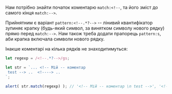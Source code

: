 Нам потрібно знайти початок коментарю `match:<!--`, та його зміст до самого кінця `match:-->`.

Прийнятним є варіант `pattern:<!--.*?-->` -- лінивий квантифікатор зупиняє крапку (будь-який символ, за винятком символу нового рядку) прямо перед `match:-->`. Нам також треба додати прапорець `pattern:s`, аби крапка включала символи нового рядку.

Інакше коментарі на кілька рядків не знаходитимуться:

```js run
let regexp = /<!--.*?-->/gs;

let str = `... <!-- Мій -- коментар
 test --> ..  <!----> ..
`;

alert( str.match(regexp) ); // '<!-- Мій -- коментар \n test -->', '<!---->'
```
